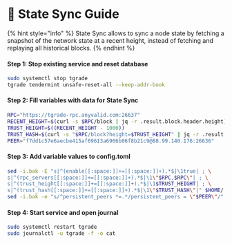 # 🔌 State Sync Guide

{% hint style="info" %}
State Sync allows to sync a node state by fetching a snapshot of the network state at a recent height, instead of fetching and replaying all historical blocks.
{% endhint %}

#### Step 1: Stop existing service and reset database

```bash
sudo systemctl stop tgrade
tgrade tendermint unsafe-reset-all --keep-addr-book
```

#### Step 2: Fill variables with data for State Sync

```bash
RPC="https://tgrade-rpc.anyvalid.com:26637"
RECENT_HEIGHT=$(curl -s $RPC/block | jq -r .result.block.header.height)
TRUST_HEIGHT=$((RECENT_HEIGHT - 1000))
TRUST_HASH=$(curl -s "$RPC/block?height=$TRUST_HEIGHT" | jq -r .result.block_id.hash)
PEER="f7dd1c57e6aecbe415af69613a6966b06f8b21c9@88.99.140.176:26636"
```

#### Step 3: Add variable values to config.toml

```bash
sed -i.bak -E "s|^(enable[[:space:]]+=[[:space:]]+).*$|\1true| ; \
s|^(rpc_servers[[:space:]]+=[[:space:]]+).*$|\1\"$RPC,$RPC\"| ; \
s|^(trust_height[[:space:]]+=[[:space:]]+).*$|\1$TRUST_HEIGHT| ; \
s|^(trust_hash[[:space:]]+=[[:space:]]+).*$|\1\"$TRUST_HASH\"|" $HOME/.tgrade/config/config.toml
sed -i.bak -e "s/^persistent_peers *=.*/persistent_peers = \"$PEER\"/" $HOME/.tgrade/config/config.toml
```

#### Step 4: Start service and open journal

```bash
sudo systemctl restart tgrade
sudo journalctl -u tgrade -f -o cat
```
